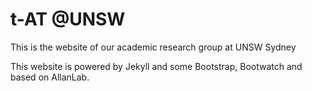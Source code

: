 # t-AT @UNSW

This is the website of our academic research group at UNSW Sydney

This website is powered by Jekyll and some Bootstrap, Bootwatch and based on AllanLab. 

